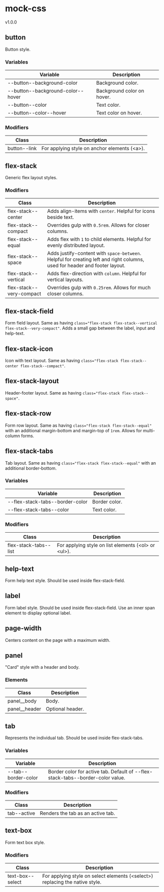 # mock-css

v1.0.0

## button

Button style.

### Variables

Variable | Description
-- | --
--button--background-color | Background color.
--button--background-color--hover | Background color on hover.
--button--color | Text color.
--button--color--hover | Text color on hover.

### Modifiers

Class | Description
-- | --
button--link | For applying style on anchor elements (\<a>).

## flex-stack

Generic flex layout styles.

### Modifiers

Class | Description
-- | --
flex-stack--center | Adds align-items with `center`. Helpful for icons beside text.
flex-stack--compact | Overrides gulp with `0.5rem`. Allows for closer columns.
flex-stack--equal | Adds flex with `1` to child elements. Helpful for evenly distributed layout.
flex-stack--space | Adds justify-content with `space-between`. Helpful for creating left and right columns, used for header and footer layout.
flex-stack--vertical | Adds flex-direction with `column`. Helpful for vertical layouts.
flex-stack--very-compact | Overrides gulp with `0.25rem`. Allows for much closer columns.

## flex-stack-field

Form field layout. Same as having `class="flex-stack flex-stack--vertical flex-stack--very-compact"`. Adds a small gap between the label, input and help-text.

## flex-stack-icon

Icon with text layout. Same as having `class="flex-stack flex-stack--center flex-stack--compact"`.

## flex-stack-layout

Header-footer layout. Same as having `class="flex-stack flex-stack--space"`.

## flex-stack-row

Form row layout. Same as having `class="flex-stack flex-stack--equal"` with an additional margin-bottom and margin-top of `1rem`. Allows for multi-column forms.

## flex-stack-tabs

Tab layout. Same as having `class="flex-stack flex-stack--equal"` with an additional border-bottom.

### Variables

Variable | Description
-- | --
--flex-stack-tabs--border-color | Border color.
--flex-stack-tabs--color | Text color.

### Modifiers

Class | Description
-- | --
flex-stack-tabs--list | For applying style on list elements (\<ol> or \<ul>).

## help-text

Form help text style. Should be used inside flex-stack-field.

## label

Form label style. Should be used inside flex-stack-field. Use an inner span element to display optional label.

## page-width

Centers content on the page with a maximum width.

## panel

"Card" style with a header and body.

### Elements

Class | Description
-- | --
panel__body | Body.
panel__header | Optional header.

## tab

Represents the individual tab. Should be used inside flex-stack-tabs.

### Variables

Variable | Description
-- | --
--tab--border-color | Border color for active tab. Default of --flex-stack-tabs--border-color value.

### Modifiers

Class | Description
-- | --
tab--active | Renders the tab as an active tab.

## text-box

Form text box style.

### Modifiers

Class | Description
-- | --
text-box--select | For applying style on select elements (\<select>) replacing the native style.
